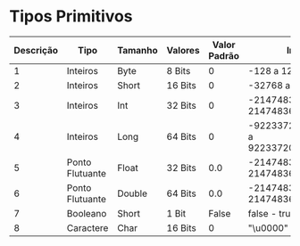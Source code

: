 # Tipos Primitivos

Descrição | Tipo | Tamanho | Valores | Valor Padrão | Intervalo 
---|---|---|---|---|---
1|Inteiros|Byte|8 Bits|0|-128 a 127
2|Inteiros|Short|16 Bits|0|-32768 a 32767
3|Inteiros|Int|32 Bits|0|-2147483648 a 2147483647
4|Inteiros|Long|64 Bits|0|-9223372036854770000 a 9223372036854770000
5|Ponto Flutuante|Float|32 Bits|0.0|-2147483648 a 2147483647
6|Ponto Flutuante|Double|64 Bits|0.0|-2147483648 a 2147483647
7|Booleano|Short|1 Bit|False| false - true
8|Caractere|Char|16 Bits|0|"\u0000" a "\uFFFF"
